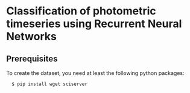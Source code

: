 # Classification of photometric timeseries using Recurrent Neural Networks

## Prerequisites

To create the dataset, you need at least the following python packages:
```sh
  $ pip install wget sciserver
```
